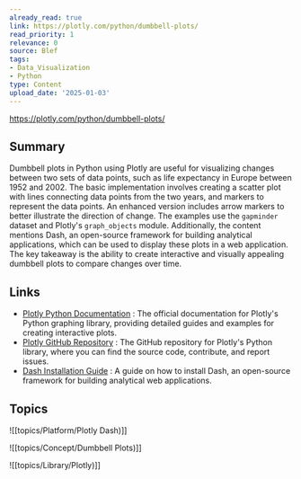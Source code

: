 ```yaml
---
already_read: true
link: https://plotly.com/python/dumbbell-plots/
read_priority: 1
relevance: 0
source: Blef
tags:
- Data_Visualization
- Python
type: Content
upload_date: '2025-01-03'
---
```


https://plotly.com/python/dumbbell-plots/
## Summary

Dumbbell plots in Python using Plotly are useful for visualizing changes between two sets of data points, such as life expectancy in Europe between 1952 and 2002. The basic implementation involves creating a scatter plot with lines connecting data points from the two years, and markers to represent the data points. An enhanced version includes arrow markers to better illustrate the direction of change. The examples use the `gapminder` dataset and Plotly's `graph_objects` module. Additionally, the content mentions Dash, an open-source framework for building analytical applications, which can be used to display these plots in a web application. The key takeaway is the ability to create interactive and visually appealing dumbbell plots to compare changes over time.
## Links

- [Plotly Python Documentation](https://plotly.com/python/) : The official documentation for Plotly's Python graphing library, providing detailed guides and examples for creating interactive plots.
- [Plotly GitHub Repository](https://github.com/plotly/plotly.py) : The GitHub repository for Plotly's Python library, where you can find the source code, contribute, and report issues.
- [Dash Installation Guide](https://dash.plot.ly/installation) : A guide on how to install Dash, an open-source framework for building analytical web applications.

## Topics

![[topics/Platform/Plotly Dash)]]

![[topics/Concept/Dumbbell Plots)]]

![[topics/Library/Plotly)]]